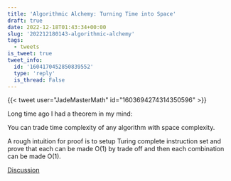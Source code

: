 ```yaml
---
title: 'Algorithmic Alchemy: Turning Time into Space'
draft: true
date: 2022-12-18T01:43:34+00:00
slug: '202212180143-algorithmic-alchemy'
tags:
  - tweets
is_tweet: true
tweet_info:
  id: '1604170452850839552'
  type: 'reply'
  is_thread: False
---
```




{{< tweet user="JadeMasterMath" id="1603694274314350596" >}}

Long time ago I had a theorem in my mind:

You can trade time complexity of any algorithm with space complexity.

A rough intuition for proof is to setup Turing complete instruction set and prove that each can be made O(1) by trade off and then each combination can be made O(1).

[Discussion](https://x.com/sytelus/status/1604170452850839552)
